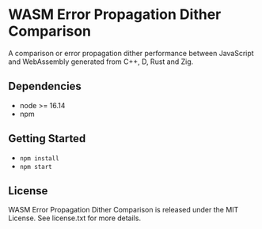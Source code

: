 # WASM Error Propagation Dither Comparison

A comparison or error propagation dither performance between JavaScript and WebAssembly generated from C++, D, Rust and Zig.

## Dependencies

* node >= 16.14
* npm

## Getting Started

* `npm install`
* `npm start`

## License

WASM Error Propagation Dither Comparison is released under the MIT License. See license.txt for more details.
